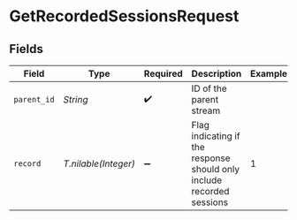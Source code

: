 # GetRecordedSessionsRequest


## Fields

| Field                                                                  | Type                                                                   | Required                                                               | Description                                                            | Example                                                                |
| ---------------------------------------------------------------------- | ---------------------------------------------------------------------- | ---------------------------------------------------------------------- | ---------------------------------------------------------------------- | ---------------------------------------------------------------------- |
| `parent_id`                                                            | *String*                                                               | :heavy_check_mark:                                                     | ID of the parent stream                                                |                                                                        |
| `record`                                                               | *T.nilable(Integer)*                                                   | :heavy_minus_sign:                                                     | Flag indicating if the response should only include recorded<br/>sessions<br/> | 1                                                                      |